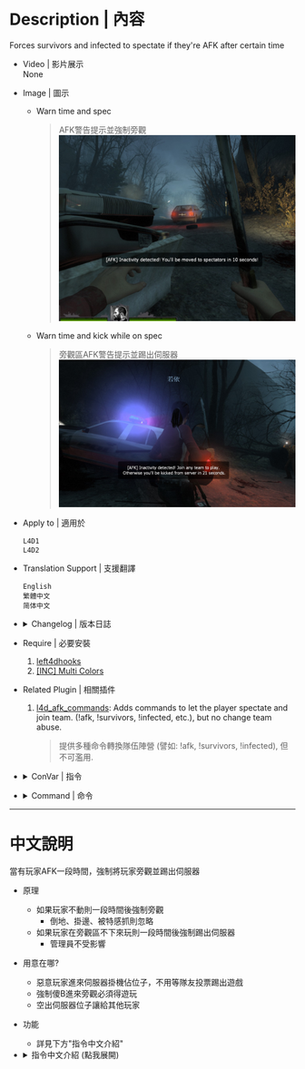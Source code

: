 # Description | 內容
Forces survivors and infected to spectate if they're AFK after certain time

* Video | 影片展示
<br/>None

* Image | 圖示
    *  Warn time and spec
        > AFK警告提示並強制旁觀
        <br/>![L4DVSAutoSpectateOnAFK_1](image/L4DVSAutoSpectateOnAFK_1.jpg)
    *  Warn time and kick while on spec
        > 旁觀區AFK警告提示並踢出伺服器
        <br/>![L4DVSAutoSpectateOnAFK_2](image/L4DVSAutoSpectateOnAFK_2.jpg)

* Apply to | 適用於
    ```
    L4D1
    L4D2
    ```

* Translation Support | 支援翻譯
    ```
    English
    繁體中文
    简体中文
    ```

* <details><summary>Changelog | 版本日誌</summary>

    * v2.4 (2023-3-20)
        * Add a cvar
            ```php
            // If 1, Reset time when player types words in chatbox.
            l4d_specafk_say_reset "1"
            ```

    * v2.3 (2023-3-9)
        * Improve afk detection
        * Add more Translation
        * Add multicolors 

    * v2.2
        * [AlliedModders Post](https://forums.alliedmods.net/showpost.php?p=2728816&postcount=98)
        * Add more hints
        * Fixed wrong timer
        * Remake code, convert code to latest syntax
        * Fix warnings when compiling on SourceMod 1.11.
        * Optimize code and improve performance
        * Translation Support

    * v1.3.1
        * [Original plugin from djromero](https://forums.alliedmods.net/showthread.php?p=761203)
</details>

* Require | 必要安裝
	1. [left4dhooks](https://forums.alliedmods.net/showthread.php?t=321696)
	2. [[INC] Multi Colors](https://github.com/fbef0102/L4D1_2-Plugins/releases/tag/Multi-Colors)

* Related Plugin | 相關插件
	1. [l4d_afk_commands](https://github.com/fbef0102/L4D1_2-Plugins/tree/master/l4d_afk_commands): Adds commands to let the player spectate and join team. (!afk, !survivors, !infected, etc.), but no change team abuse.
		> 提供多種命令轉換隊伍陣營 (譬如: !afk, !survivors, !infected), 但不可濫用.

* <details><summary>ConVar | 指令</summary>

	* cfg/sourcemod/L4DVSAutoSpectateOnAFK.cfg
        ```php
        // Check/warn time interval
        l4d_specafk_checkinteral "1"

        // Players with these flags have immune to be kicked while spec. (Empty = Everyone, -1: Nobody)
        l4d_specafk_immune_access_flag "z"

        // If 1, kick enabled on afk while on spec
        l4d_specafk_kickenabled "1"

        // time before kick (while already on spec after warn)
        l4d_specafk_kicktime "30"

        // If 1, player will still be forced to spectate and kicked whether surviros leave saferoom or not.
        l4d_specafk_saferoom_ignore "0"

        // If 1, Reset time when player types words in chatbox.
        l4d_specafk_say_reset "1"

        // time before spec (after warn)
        l4d_specafk_spectime "15"

        // Warn time before kick (while already on spec)
        l4d_specafk_warnkicktime "60"

        // Warn time before spec
        l4d_specafk_warnspectime "20"
        ```
</details>

* <details><summary>Command | 命令</summary>

	None
</details>

- - - -
# 中文說明
當有玩家AFK一段時間，強制將玩家旁觀並踢出伺服器

* 原理
	* 如果玩家不動則一段時間後強制旁觀
        * 倒地、掛邊、被特感抓則忽略
    * 如果玩家在旁觀區不下來玩則一段時間後強制踢出伺服器
        * 管理員不受影響

* 用意在哪?
    * 惡意玩家進來伺服器掛機佔位子，不用等隊友投票踢出遊戲
    * 強制傻B進來旁觀必須得遊玩
    * 空出伺服器位子讓給其他玩家

* 功能
	* 詳見下方"指令中文介紹"

* <details><summary>指令中文介紹 (點我展開)</summary>

	* cfg/sourcemod/L4DVSAutoSpectateOnAFK.cfg
        ```php
        // 每隔1秒檢查所有玩家AFK狀態
        l4d_specafk_checkinteral "1"

        // 擁有這權限的玩家在旁觀區不會被踢出伺服器 (留白 = 任何人都有權限, -1: 任何人都沒權限)
        l4d_specafk_immune_access_flag "z"

        // 為1時，啟動旁觀者AFK踢出伺服器
        l4d_specafk_kickenabled "1"

        // 為1時，即使玩家在安全區域內依然強制旁觀並踢出伺服器
        l4d_specafk_saferoom_ignore "0"

        // 在遊戲中偵測AFK 20秒後開始出現警告提示
        l4d_specafk_warnspectime "20"

        // 30秒後強制旁觀 (當已經檢測AFK一段時間過後)
        l4d_specafk_spectime "15"

        // 在旁觀區偵測AFK 60秒後開始出現警告提示
        l4d_specafk_warnkicktime "60"
        
        // 30秒後踢出伺服器 (當已經檢測AFK一段時間過後)
        l4d_specafk_kicktime "30"
        ```
</details>

